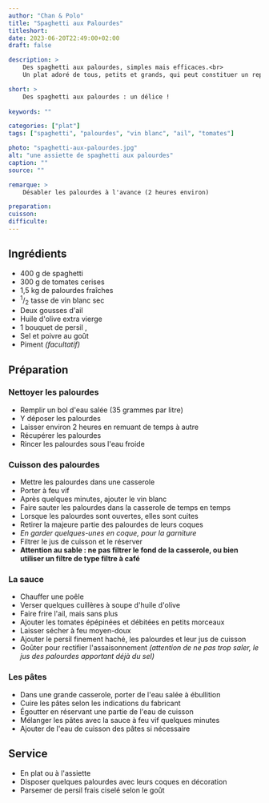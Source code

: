 ```yaml
---
author: "Chan & Polo"
title: "Spaghetti aux Palourdes"
titleshort:
date: 2023-06-20T22:49:00+02:00
draft: false

description: >
    Des spaghetti aux palourdes, simples mais efficaces.<br>
    Un plat adoré de tous, petits et grands, qui peut constituer un repas à lui tout seul.

short: >
    Des spaghetti aux palourdes : un délice !
    
keywords: ""

categories: ["plat"]
tags: ["spaghetti", "palourdes", "vin blanc", "ail", "tomates"]

photo: "spaghetti-aux-palourdes.jpg"
alt: "une assiette de spaghetti aux palourdes"
caption: ""
source: ""

remarque: >
    Désabler les palourdes à l'avance (2 heures environ)

preparation: 
cuisson: 
difficulte:
---
```



## Ingrédients
- 400 g de spaghetti 
- 300 g de tomates cerises 
- 1,5 kg de palourdes fraîches 
- <sup>1</sup>/<sub>2</sub> tasse de vin blanc sec 
- Deux gousses d'ail 
- Huile d'olive extra vierge
- 1 bouquet de persil , 
- Sel et poivre au goût
- Piment *(facultatif)*
## Préparation
### Nettoyer les palourdes
- Remplir un bol d'eau salée (35 grammes par litre)
- Y déposer les palourdes
- Laisser environ 2 heures en remuant de temps à autre
- Récupérer les palourdes
- Rincer les palourdes sous l'eau froide
### Cuisson des palourdes
- Mettre les palourdes dans une casserole
- Porter à feu vif
- Après quelques minutes, ajouter le vin blanc
- Faire sauter les palourdes dans la casserole de temps en temps
- Lorsque les palourdes sont ouvertes, elles sont cuites
- Retirer la majeure partie des palourdes de leurs coques
- *En garder quelques-unes en coque, pour la garniture*
- Filtrer le jus de cuisson et le réserver
- **Attention au sable : ne pas filtrer le fond de la casserole, ou bien utiliser un filtre de type filtre à café**
### La sauce
- Chauffer une poêle
- Verser quelques cuillères à soupe d'huile d'olive
- Faire frire l'ail, mais sans plus
- Ajouter les tomates épépinées et débitées en petits morceaux
- Laisser sécher à feu moyen-doux
- Ajouter le persil finement haché, les palourdes et leur jus de cuisson
- Goûter pour rectifier l'assaisonnement *(attention de ne pas trop saler, le jus des palourdes apportant déjà du sel)*
### Les pâtes
- Dans une grande casserole, porter de l'eau salée à ébullition
- Cuire les pâtes selon les indications du fabricant
- Égoutter en réservant une partie de l'eau de cuisson
- Mélanger les pâtes avec la sauce à feu vif quelques minutes
- Ajouter de l'eau de cuisson des pâtes si nécessaire
## Service
- En plat ou à l'assiette
- Disposer quelques palourdes avec leurs coques en décoration
- Parsemer de persil frais ciselé selon le goût